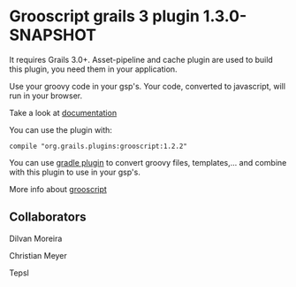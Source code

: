 Grooscript grails 3 plugin 1.3.0-SNAPSHOT
===

It requires Grails 3.0+. Asset-pipeline and cache plugin are used to build this plugin, you need
them in your application.

Use your groovy code in your gsp's. Your code, converted to javascript, will run in your browser.

Take a look at [documentation](http://grooscript.org/grails3-plugin/)

You can use the plugin with:

    compile "org.grails.plugins:grooscript:1.2.2"

You can use [gradle plugin](https://github.com/chiquitinxx/grooscript-gradle-plugin) to convert groovy 
files, templates,... and combine with this plugin to use in your gsp's.

More info about [grooscript](http://grooscript.org/)

Collaborators
---
Dilvan Moreira

Christian Meyer

Tepsl
